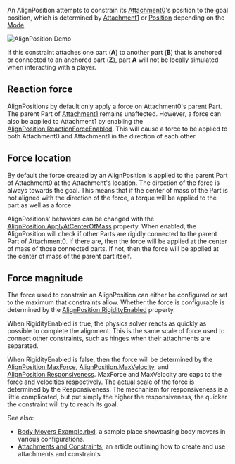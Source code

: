 An AlignPosition attempts to constrain its
[Attachment0](https://create.roblox.com/docs/reference/engine/classes/Constraint#Attachment0)'s position to the goal position, which is
determined by [Attachment1](https://create.roblox.com/docs/reference/engine/classes/Constraint#Attachment1) or
[Position](https://create.roblox.com/docs/reference/engine/classes/AlignPosition#Position) depending on the [Mode](https://create.roblox.com/docs/reference/engine/classes/AlignPosition#Mode).

![AlignPosition Demo][1]

If this constraint attaches one part (**A**) to another part (**B**) that is
anchored or connected to an anchored part (**Z**), part **A** will not be
locally simulated when interacting with a player.

## Reaction force

AlignPositions by default only apply a force on Attachment0's parent Part. The
parent Part of [Attachment1](https://create.roblox.com/docs/reference/engine/classes/Constraint#Attachment1) remains unaffected.
However, a force can also be applied to Attachment1 by enabling the
[AlignPosition.ReactionForceEnabled](https://create.roblox.com/docs/reference/engine/classes/AlignPosition#ReactionForceEnabled). This will cause a force to be applied to
both Attachment0 and Attachment1 in the direction of each other.

## Force location

By default the force created by an AlignPosition is applied to the parent Part
of Attachment0 at the Attachment's location. The direction of the force is
always towards the goal. This means that if the center of mass of the Part is
not aligned with the direction of the force, a torque will be applied to the
part as well as a force.

AlignPositions' behaviors can be changed with the
[AlignPosition.ApplyAtCenterOfMass](https://create.roblox.com/docs/reference/engine/classes/AlignPosition#ApplyAtCenterOfMass) property. When enabled, the AlignPosition
will check if other Parts are rigidly connected to the parent Part of
Attachment0. If there are, then the force will be applied at the center of
mass of those connected parts. If not, then the force will be applied at the
center of mass of the parent part itself.

## Force magnitude

The force used to constrain an AlignPosition can either be configured or set
to the maximum that constraints allow. Whether the force is configurable is
determined by the [AlignPosition.RigidityEnabled](https://create.roblox.com/docs/reference/engine/classes/AlignPosition#RigidityEnabled) property.

When RigidityEnabled is true, the physics solver reacts as quickly as possible
to complete the alignment. This is the same scale of force used to connect
other constraints, such as hinges when their attachments are separated.

When RigidityEnabled is false, then the force will be determined by the
[AlignPosition.MaxForce](https://create.roblox.com/docs/reference/engine/classes/AlignPosition#MaxForce), [AlignPosition.MaxVelocity](https://create.roblox.com/docs/reference/engine/classes/AlignPosition#MaxVelocity), and
[AlignPosition.Responsiveness](https://create.roblox.com/docs/reference/engine/classes/AlignPosition#Responsiveness). MaxForce and MaxVelocity are caps to the force
and velocities respectively. The actual scale of the force is determined by
the Responsiveness. The mechanism for responsiveness is a little complicated,
but put simply the higher the responsiveness, the quicker the constraint will
try to reach its goal.

See also:

- [Body Movers Example.rbxl][2], a sample place showcasing body movers in
  various configurations.
- [Attachments and Constraints][3], an article outlining how to create and use
  attachments and constraints

[1]: https://prod.docsiteassets.roblox.com/assets/bltf994f657b0e97add/AlignPositionDemo.gif
[2]:
  https://doy2mn9upadnk.cloudfront.net/uploads/default/original/3X/e/1/e17a844750802035b24f68ddcbd83f6312b8f1d6.rbxl
[3]: https://developer.roblox.com/articles/Constraints